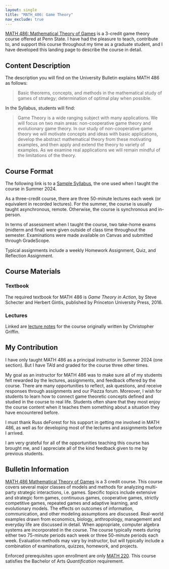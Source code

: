 ```yaml
---
layout: single
title: "MATH_486: Game Theory"
nav_exclude: true
---
```


[MATH 486: Mathematical Theory of Games](https://sites.psu.edu/raymondfriendteaching/math-486/) is a 3-credit game theory course offered at Penn State. I have had the pleasure to teach, contribute to, and support this course throughout my time as a graduate student, and I have developed this landing page to describe the course in detail. 

## Content Description

The description you will find on the University Bulletin explains MATH 486 as follows:

> Basic theorems, concepts, and methods in the mathematical study of games of strategy; determination of optimal play when possible.

In the Syllabus, students will find:

> Game Theory is a wide ranging subject with many applications. We will focus on two main areas: non-cooperative game theory and evolutionary game theory. In our study of non-cooperative game theory we will motivate concepts and ideas with basic applications, develop the abstract mathematical theory from these motivating examples, and then apply and extend the theory to variety of examples. As we examine real applications we will remain mindful of the limitations of the theory.

## Course Format

The following link is to a [Sample Syllabus](https://drive.google.com/file/d/1er3fwGW6SCup2wwXvi4ZW7J7HCQrP588/view?usp=sharing), the one used when I taught the course in Summer 2024.

As a three-credit course, there are three 50-minute lectures each week (or equivalent in recorded lectures). For the summer, the course is usually taught asynchronous, remote. Otherwise, the course is synchronous and in-person.

In terms of assessment when I taught the course, two take-home exams (midterm and final) were given outside of class time throughout the semester. Examinations were made available on Canvas and submitted through GradeScope.

Typical assignments include a weekly Homework Assignment, Quiz, and Reflection Assignment.

## Course Materials

### Textbook

The required textbook for MATH 486 is *Game Theory in Action*, by Steve Schecter and Herbert Gintis, published by Princeton University Press, 2016.

### Lectures

Linked are [lecture notes](https://docs.ufpr.br/~volmir/Math486.pdf) for the course originally written by Christopher Griffin.

## My Contribution

I have only taught MATH 486 as a principal instructor in Summer 2024 (one section). But I have TA’d and graded for the course three other times.

My goal as an instructor for MATH 486 was to make sure all of my students felt rewarded by the lectures, assignments, and feedback offered by the course. There are many opportunities to reflect, ask questions, and receive responses through assignments and our Piazza forum. Moreover, I wish for students to learn how to connect game theoretic concepts defined and studied in the course to real life. Students often share that they most enjoy the course content when it teaches them something about a situation they have encountered before.

I must thank Russ deForest for his support in getting me involved in MATH 486, as well as for developing most of the lectures and assignments before I arrived.

I am very grateful for all of the opportunities teaching this course has brought me, and I appreciate all of the kind feedback given to me by previous students.

## Bulletin Information

[MATH 486 Mathematical Theory of Games](https://bulletins.psu.edu/search/?P=MATH%20486) is a 3 credit course. This course covers several major classes of models and methods for analyzing multi-party strategic interactions, i.e. games. Specific topics include extensive and strategic form games, continuous games, cooperative games, strictly competitive games, repeated games and adaptive learning, and evolutionary models. The effects on outcomes of information, communication, and other modeling assumptions are discussed. Real-world examples drawn from economics, biology, anthropology, management and everyday life are discussed in detail. When appropriate, computer algebra systems are incorporated in the course. The course typically meets during either two 75-minute periods each week or three 50-minute periods each week. Evaluation methods may vary by instructor, but will typically include a combination of examinations, quizzes, homework, and projects.

Enforced prerequisites upon enrollment are only [MATH 220](https://bulletins.psu.edu/search/?P=MATH%20220). This course satisfies the Bachelor of Arts *Quantification* requirement. 